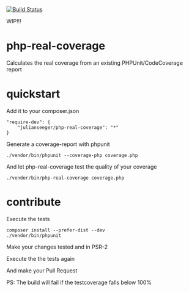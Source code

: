 [![Build Status](https://travis-ci.org/julianseeger/php-real-coverage.png?branch=master)](https://travis-ci.org/julianseeger/php-real-coverage)

WIP!!!

php-real-coverage
=================

Calculates the real coverage from an existing PHPUnit/CodeCoverage report

quickstart
==========

Add it to your composer.json
```
"require-dev": {
    "julianseeger/php-real-coverage": "*"
}
```
Generate a coverage-report with phpunit
```
./vendor/bin/phpunit --coverage-php coverage.php
```
And let php-real-coverage test the quality of your coverage
```
./vendor/bin/php-real-coverage coverage.php
```

contribute
==========

Execute the tests
```
composer install --prefer-dist --dev
./vendor/bin/phpunit
```

Make your changes tested and in PSR-2

Execute the the tests again

And make your Pull Request

PS: The build will fail if the testcoverage falls below 100%